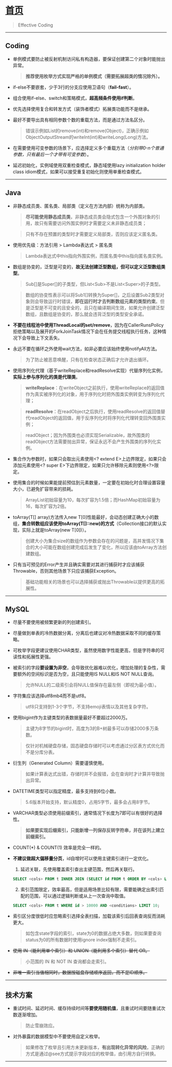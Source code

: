 # [首页](/blog/)

> Effective Coding

***

## Coding

- 单例模式要防止被反射机制访问私有构造器，要保证创建第二个对象时能抛出异常。
  > **推荐使用枚举方式实现严格的单例模式（需要拓展超类的情况除外）。**

- if-else不要嵌套，少于3行的分支应使用卫语句（**fail-fast**）。

- 组合使用if-else、switch和策略模式，**超高频条件使用if判断**。

- 优先选择使用复合和转发方式（装饰者模式）拓展类功能而不是继承。

- 最好不要导出具有相同参数个数的重载方法，而是通过方法名区分。
  > 错误示例如List的remove(int)和remove(Object)，正确示例如ObjectOutputStream的writeInt(int)和writeLong(Long)方法。

- 在需要使用可变参数的场景下，应选择定义多个重载方法（*分别带0-n个普通参数，只有最后一个才带有可变参数*）。

- 延迟初始化，实例域使用双重检查模式，静态域使用lazy initialization holder class idiom模式，如果可以接受重复初始化则使用单重检查模式。

***

## Java

- 非静态成员类、匿名类、局部类（定义在方法内部）统称为内部类。

  > **尽可能使用静态成员类**，非静态成员类会隐式包含一个外围对象的引用，故只有需要访问外围实例时才需要定义未非静态成员类；

  > 只有不存在预置的类型时才需要定义局部类，否则应该定义匿名类。

- 使用优先级：方法引用 > Lambda表达式 > 匿名类
  > Lambda表达式中this指向外围实例，而匿名类中this指向匿名类实例。

- 数组是协变的，泛型是可变的，**故无法创建泛型数组，但可以定义泛型数组类型**。
  > Sub[]是Super[]的子类型，但List\<Sub\>不是List\<Super\>的子类型。

  > 数组的协变性表示可以将Sub1[]转换为Super[]，之后设置Sub2类型对象则会导致运行时错误，**即在运行时才去判断数组元素的类型约束**。但是泛型是不可变的且安全的，且只在编译期间生效，如果允许创建泛型数组，且数组是协变的，那么就会违背泛型的类型安全承诺。

- **不要在线程池中使用ThreadLocal的set/remove**，因为在CallerRunsPolicy拒绝策略以及展开的ForkJoinTask情况下会在任务提交线程执行任务，这种情况下会导致上下文丢失。

- 永远不要在循环之外使用wait方法，如非必要应该始终使用notifyAll方法。
  > 为了防止被恶意唤醒，只有在检查状态正确后才允许退出循环。

- 使用序列化代理（基于writeReplace和readResolve实现）代替序列化实例，**实际上参与序列化的类是代理类**。
  > **writeReplace**：在writeObject之前执行，使用writeReplace的返回值作为真实被序列化的对象，用于序列化时把外围类实例转变为序列化代理；

  > **readResolve**：在readObject之后执行，使用readResolve的返回值替代readObject的返回值，用于反序列化时将序列化代理转变回外围类实例；

  > readObject；因为外围类也必须实现Serializable，故外围类的readObject方法需要抛出异常，保证永远不会产生外围类的序列化实例。
  
- 集合作为参数时，如果只会取出元素使用\<? extend E\>上边界限定，如果只会添加元素使用\<? super E\>下边界限定，如果只允许移除元素则使用\<?\>限定。

- 使用集合的时候如果能提前预估到元素数量，一定要在初始化时合理设置容量大小，已避免扩容带来的损耗。
  > ArrayList初始容量为10，每次扩容为1.5倍；而HashMap初始容量为16，每次扩容为2倍。

- toArray(T[] array)方法传入new T\[0]性能最好，会动态创建正确大小的数组，**集合转数组应该使用toArray(T[]::new)的方式**（Collection接口的默认实现，实际上就是toArray(new T\[0])）。
  > 创建大小为集合size的数组作为参数会存在的问题是，高并发情况下集合的大小可能在数组创建完成后发生了变化，所以应该由toArray方法创建数组。

- 只有当可预见的Error产生并且确实需要对其进行捕获时才应该捕获Throwable，否则其他场景下只应该捕获Exception。
  > 基础功能相关的场景也可以选择捕获或抛出Throwable以提供更高的拓展性。

***

## MySQL

- 尽量不要使用被频繁更新的列创建索引。

- 尽量做到单表的冷热数据分离，分离后也建议对冷热数据采取不同的缓存策略。

- 可枚举字段更建议使用CHAR类型，虽然使用数字性能更高，但是字符串的可读性和拓展性更强。

- 被索引的字段**要设置为非空**，会导致优化器难以优化，增加处理的复杂性，需要额外的空间标识是否为空，且只能使用IS NULL和IS NOT NULL查询。
  > 允许NULL的二级索引会将NULL值保存在最左侧（即视为最小值）。

- 字符集应该选择utf8mb4而不是utf8。
  > utf8只支持到1-3个字节，不支持emoji表情以及其他复杂字符。

- 使用bigint作为主键类型的表数据量最好不要超过2000万。
  > 主键为8字节的bigint时，高度为3的B+树最多可以存储2000多万条数。

  > 仅针对机械硬盘存储，固态硬盘存储时可以考虑通过分区表方式优化而不是分库分表。

- 衍生列（Generated Column）需要谨慎使用。
  > 如果计算表达式出错，存储时并不会报错，会在查询时才计算并导致抛出异常。

- DATETIME类型可以指定精度，最多支持到6位小数。
  > 5.6版本开始支持，默认精度0，占用5字节，最多会占用8字节。

- VARCHAR类型必须使用前缀索引，通常情况下长度为7即可以有很好的选择性。
  > **如果要实现后缀索引，只能新增一列保存反转字符串，并在该列上建立前缀索引。**

- COUNT(*) & COUNT(1) 效率是完全一样的。

- **不建议做超大偏移量分页**，id自增时可以使用主键索引进行一定优化。
  1. 延迟关联，先使用覆盖索引查出主键范围，然后再关联行。
  ``` sql
  SELECT <cols> FROM t INNER JOIN (SELECT id FROM t ORDER BY <cols> LIMIT 10000, 10) USING (id);
  ```
  2. 索引范围限定，效率最高，但是适用场景比较有限，需要能确定出索引匹配的范围，可以通过逻辑判断或从上一次查询中取值。
  ``` sql
  SELECT <cols> FROM t WHERE id > 10000 AND <conditions> LIMIT 10;
  ```

- 索引区分度很低时应忽略索引选择全表扫描，加载该索引后回表查询反而消耗更大。
  > 如包含state字段的索引，state为0的数据占绝大多数，则如果要查询status为0的所有数据时使用ignore index强制不走索引。

- ~~使用 IN（能利用单个索引）和 UNION（能利用多个索引）替代 OR。~~
  > 小范围的 IN 和 NOT IN 查询都会走索引。

- ~~非唯一索引当值相同时，数据按磁盘存储顺序返回，而不是ID顺序。~~

***

## 技术方案

- 重试时间、延迟时间、缓存持续时间等**要使用随机值**，且重试时间要随重试次数逐渐增加。 
  > 防止雪崩效应。

- 对外暴露的数据模型中不要使用自定义枚举。
  > 如果修改了枚举且引用方未更新版本，**有出现转化异常的风险**，正确的方式是通过@see方式提示字段对应的枚举值，由引用方自行转换。

***

